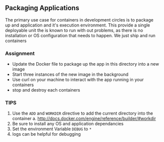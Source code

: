 Packaging Applications
----------------------

The primary use case for containers in development circles is to package up and application and it's execution environment. 
This provide a single deployable unit the is known to run with out problems, as there is no installation or OS configuration
that needs to happen. We just ship and run containers

### Assignment

* Update the Docker file to package up the app in this directory into a new image
* Start three instances of the new image in the background
* Use curl on your machine to interact with the app running in your containers
* stop and destroy each containers

### TIPS
1. Use the `ADD` and `WORKDIR` directive to add the current directory into the container
  a. http://docs.docker.com/engine/reference/builder/#workdir
2. Be sure to install any OS and application dependancies
3. Set the environment Variable `DEBUG` to `*`
4. logs can be helpful for debugging